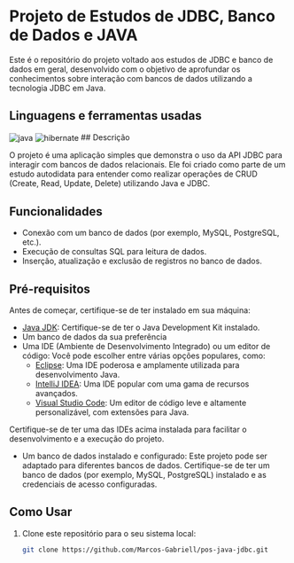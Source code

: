 # Projeto de Estudos de JDBC, Banco de Dados e JAVA

Este é o repositório do projeto voltado aos estudos de JDBC e banco de dados em geral, desenvolvido com o objetivo de aprofundar os conhecimentos sobre interação com bancos de dados utilizando a tecnologia JDBC em Java.

## Linguagens e ferramentas  usadas
<div >
    <img align="center" alt="java" src="https://img.shields.io/badge/Java-ED8B00?style=for-the-badge&logo=java&logoColor=white">
    <img align="center" alt="hibernate" src="https://img.shields.io/badge/Hibernate-59666C?style=for-the-badge&logo=Hibernate&logoColor=white">
## Descrição

O projeto é uma aplicação simples que demonstra o uso da API JDBC para interagir com bancos de dados relacionais. Ele foi criado como parte de um estudo autodidata para entender como realizar operações de CRUD (Create, Read, Update, Delete) utilizando Java e JDBC.

## Funcionalidades

- Conexão com um banco de dados (por exemplo, MySQL, PostgreSQL, etc.).
- Execução de consultas SQL para leitura de dados.
- Inserção, atualização e exclusão de registros no banco de dados.

## Pré-requisitos

Antes de começar, certifique-se de ter instalado em sua máquina:

- [Java JDK](https://www.oracle.com/java/technologies/javase-downloads.html): Certifique-se de ter o Java Development Kit instalado.
- Um banco de dados da sua preferência
- Uma IDE (Ambiente de Desenvolvimento Integrado) ou um editor de código: Você pode escolher entre várias opções populares, como:
  - [Eclipse](https://www.eclipse.org/downloads/): Uma IDE poderosa e amplamente utilizada para desenvolvimento Java.
  - [IntelliJ IDEA](https://www.jetbrains.com/idea/download/): Uma IDE popular com uma gama de recursos avançados.
  - [Visual Studio Code](https://code.visualstudio.com/download): Um editor de código leve e altamente personalizável, com extensões para Java.
 


Certifique-se de ter uma das IDEs acima instalada para facilitar o desenvolvimento e a execução do projeto.

- Um banco de dados instalado e configurado: Este projeto pode ser adaptado para diferentes bancos de dados. Certifique-se de ter um banco de dados (por exemplo, MySQL, PostgreSQL) instalado e as credenciais de acesso configuradas.

## Como Usar

1. Clone este repositório para o seu sistema local:
   ```sh
   git clone https://github.com/Marcos-Gabriell/pos-java-jdbc.git
